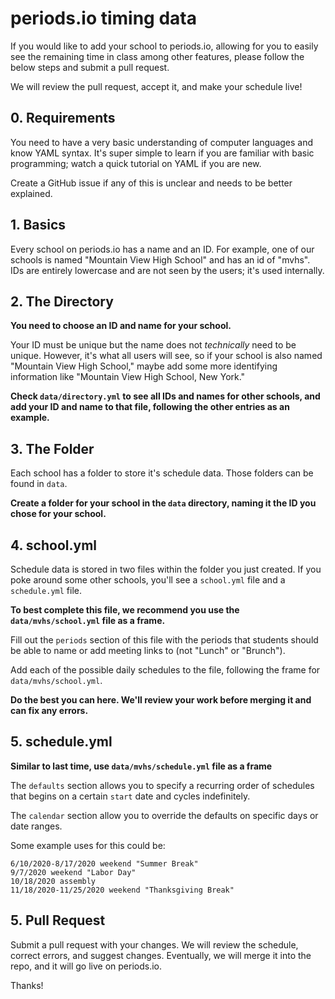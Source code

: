 # periods.io timing data
If you would like to add your school to periods.io, allowing for you to easily see the remaining time in class among other features, please follow the below steps and submit a pull request.

We will review the pull request, accept it, and make your schedule live!

## 0. Requirements
You need to have a very basic understanding of computer languages and know YAML syntax. It's super simple to learn if you are familiar with basic programming; watch a quick tutorial on YAML if you are new.

Create a GitHub issue if any of this is unclear and needs to be better explained.

## 1. Basics
Every school on periods.io has a name and an ID.
For example, one of our schools is named "Mountain View High School" and has an id of "mvhs". IDs are entirely lowercase and are not seen by the users; it's used internally.

## 2. The Directory
**You need to choose an ID and name for your school.**

Your ID must be unique but the name does not *technically* need to be unique. However, it's what all users will see, so if your school is also named "Mountain View High School," maybe add some more identifying information like "Mountain View High School, New York."

**Check `data/directory.yml` to see all IDs and names for other schools, and add your ID and name to that file, following the other entries as an example.**

## 3. The Folder
Each school has a folder to store it's schedule data. Those folders can be found in `data`.

**Create a folder for your school in the `data` directory, naming it the ID you chose for your school.**

## 4. school.yml
Schedule data is stored in two files within the folder you just created. If you poke around some other schools, you'll see a `school.yml` file and a `schedule.yml` file.

**To best complete this file, we recommend you use the `data/mvhs/school.yml` file as a frame.**

Fill out the `periods` section of this file with the periods that students should be able to name or add meeting links to (not "Lunch" or "Brunch").

Add each of the possible daily schedules to the file, following the frame for `data/mvhs/school.yml`.

**Do the best you can here. We'll review your work before merging it and can fix any errors.**

## 5. schedule.yml
**Similar to last time, use `data/mvhs/schedule.yml` file as a frame**

The `defaults` section allows you to specify a recurring order of schedules that begins on a certain `start` date and cycles indefinitely.

The `calendar` section allow you to override the defaults on specific days or date ranges.

Some example uses for this could be:
```
6/10/2020-8/17/2020 weekend "Summer Break"
9/7/2020 weekend "Labor Day"
10/18/2020 assembly
11/18/2020-11/25/2020 weekend "Thanksgiving Break"
```

## 5. Pull Request
Submit a pull request with your changes. We will review the schedule, correct errors, and suggest changes. Eventually, we will merge it into the repo, and it will go live on periods.io.

Thanks!
